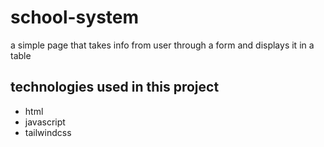 # school-system

a simple page that takes info from user through a form and displays it in a table

## technologies used in this project

- html
- javascript
- tailwindcss
